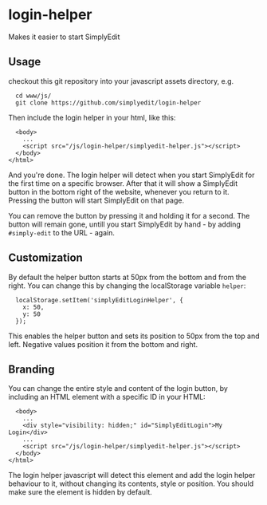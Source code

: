 # login-helper
Makes it easier to start SimplyEdit

## Usage
checkout this git repository into your javascript assets directory, e.g.

```
  cd www/js/
  git clone https://github.com/simplyedit/login-helper
```

Then include the login helper in your html, like this:

```
  <body>
    ...
    <script src="/js/login-helper/simplyedit-helper.js"></script>
  </body>
</html>
```

And you're done. The login helper will detect when you start SimplyEdit for the first time on a specific browser. After that it will show a SimplyEdit button in the bottom right of the website, whenever you return to it. Pressing the button will start SimplyEdit on that page.

You can remove the button by pressing it and holding it for a second. The button will remain gone, untill you start SimplyEdit by hand - by adding `#simply-edit` to the URL - again.

## Customization

By default the helper button starts at 50px from the bottom and from the right. You can change this by changing the localStorage variable `helper`:

```
  localStorage.setItem('simplyEditLoginHelper', {
    x: 50,
    y: 50
  });
```
This enables the helper button and sets its position to 50px from the top and left. Negative values position it from the bottom and right.

## Branding

You can change the entire style and content of the login button, by including an HTML element with a specific ID in your HTML:

```
  <body>
    ...
    <div style="visibility: hidden;" id="SimplyEditLogin">My Login</div>
    ...
    <script src="/js/login-helper/simplyedit-helper.js"></script>
  </body>
</html>
```

The login helper javascript will detect this element and add the login helper behaviour to it, without changing its contents, style or position. You should make sure the element is hidden by default.

